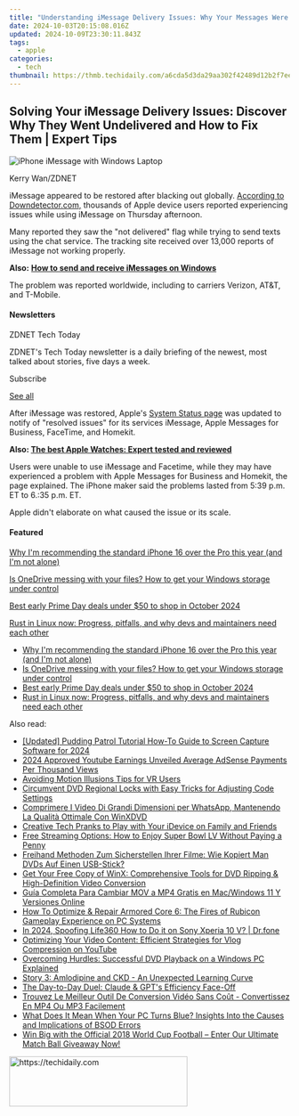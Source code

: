 ```yaml
---
title: "Understanding iMessage Delivery Issues: Why Your Messages Were Not Sent Yesterday - Explained | ZDNet"
date: 2024-10-03T20:15:08.016Z
updated: 2024-10-09T23:30:11.843Z
tags:
  - apple
categories:
  - tech
thumbnail: https://thmb.techidaily.com/a6cda5d3da29aa302f42489d12b2f7ee98a977d6c686fb1e190a7cb786bdcbab.jpg
---
```


## Solving Your iMessage Delivery Issues: Discover Why They Went Undelivered and How to Fix Them | Expert Tips

![iPhone iMessage with Windows Laptop](https://www.zdnet.com/a/img/resize/815adddc5e0ace8b63ea6a248b44a351269478cf/2024/05/09/0591eb0c-e297-4c7d-bda2-629b557a32dd/dsc00472-2.jpg?auto=webp&width=1280)

Kerry Wan/ZDNET

iMessage appeared to be restored after blacking out globally. [According to Downdetector.com,](https://downdetector.com/status/imessage/) thousands of Apple device users reported experiencing issues while using iMessage on Thursday afternoon.

Many reported they saw the "not delivered" flag while trying to send texts using the chat service. The tracking site received over 13,000 reports of iMessage not working properly.

**Also:** [**How to send and receive iMessages on Windows**](https://www.zdnet.com/article/how-to-send-and-receive-imessages-on-windows/)

The problem was reported worldwide, including to carriers Verizon, AT&T, and T-Mobile.

#### Newsletters

ZDNET Tech Today

ZDNET's Tech Today newsletter is a daily briefing of the newest, most talked about stories, five days a week.

 Subscribe

[See all](https://www.zdnet.com/newsletters/)

After iMessage was restored, Apple's [System Status page](https://www.apple.com/support/systemstatus/) was updated to notify of "resolved issues" for its services iMessage, Apple Messages for Business, FaceTime, and Homekit. 

**Also: [The best Apple Watches: Expert tested and reviewed](https://www.zdnet.com/article/best-apple-watch/)**

Users were unable to use iMessage and Facetime, while they may have experienced a problem with Apple Messages for Business and Homekit, the page explained. The iPhone maker said the problems lasted from 5:39 p.m. ET to 6.:35 p.m. ET.

Apple didn't elaborate on what caused the issue or its scale.

#### Featured

[Why I'm recommending the standard iPhone 16 over the Pro this year (and I'm not alone)](https://www.zdnet.com/article/why-im-recommending-the-standard-iphone-16-over-the-pro-this-year-and-im-not-alone/ "Why I'm recommending the standard iPhone 16 over the Pro this year (and I'm not alone)")

[Is OneDrive messing with your files? How to get your Windows storage under control](https://www.zdnet.com/article/is-onedrive-messing-with-your-files-how-to-get-your-windows-storage-under-control/ "Is OneDrive messing with your files? How to get your Windows storage under control")

[Best early Prime Day deals under $50 to shop in October 2024](https://www.zdnet.com/article/best-early-prime-day-deals-under-50/ "Best early Prime Day deals under $50 to shop in October 2024")

[Rust in Linux now: Progress, pitfalls, and why devs and maintainers need each other](https://www.zdnet.com/article/rust-in-linux-now-progress-pitfalls-and-why-devs-and-maintainers-need-each-other/ "Rust in Linux now: Progress, pitfalls, and why devs and maintainers need each other")

* [Why I'm recommending the standard iPhone 16 over the Pro this year (and I'm not alone)](https://www.zdnet.com/article/why-im-recommending-the-standard-iphone-16-over-the-pro-this-year-and-im-not-alone/ "Why I'm recommending the standard iPhone 16 over the Pro this year (and I'm not alone)")
* [Is OneDrive messing with your files? How to get your Windows storage under control](https://www.zdnet.com/article/is-onedrive-messing-with-your-files-how-to-get-your-windows-storage-under-control/ "Is OneDrive messing with your files? How to get your Windows storage under control")
* [Best early Prime Day deals under $50 to shop in October 2024](https://www.zdnet.com/article/best-early-prime-day-deals-under-50/ "Best early Prime Day deals under $50 to shop in October 2024")
* [Rust in Linux now: Progress, pitfalls, and why devs and maintainers need each other](https://www.zdnet.com/article/rust-in-linux-now-progress-pitfalls-and-why-devs-and-maintainers-need-each-other/ "Rust in Linux now: Progress, pitfalls, and why devs and maintainers need each other")

<ins class="adsbygoogle"
     style="display:block"
     data-ad-format="autorelaxed"
     data-ad-client="ca-pub-7571918770474297"
     data-ad-slot="1223367746"></ins>

<ins class="adsbygoogle"
     style="display:block"
     data-ad-client="ca-pub-7571918770474297"
     data-ad-slot="8358498916"
     data-ad-format="auto"
     data-full-width-responsive="true"></ins>

<span class="atpl-alsoreadstyle">Also read:</span>
<div><ul>
<li><a href="https://remote-screen-capture.techidaily.com/updated-pudding-patrol-tutorial-how-to-guide-to-screen-capture-software-for-2024/"><u>[Updated] Pudding Patrol Tutorial How-To Guide to Screen Capture Software for 2024</u></a></li>
<li><a href="https://facebook-record-videos.techidaily.com/2024-approved-youtube-earnings-unveiled-average-adsense-payments-per-thousand-views/"><u>2024 Approved Youtube Earnings Unveiled Average AdSense Payments Per Thousand Views</u></a></li>
<li><a href="https://extra-hints.techidaily.com/avoiding-motion-illusions-tips-for-vr-users/"><u>Avoiding Motion Illusions Tips for VR Users</u></a></li>
<li><a href="https://eaxpv-info.techidaily.com/circumvent-dvd-regional-locks-with-easy-tricks-for-adjusting-code-settings/"><u>Circumvent DVD Regional Locks with Easy Tricks for Adjusting Code Settings</u></a></li>
<li><a href="https://eaxpv-info.techidaily.com/comprimere-i-video-di-grandi-dimensioni-per-whatsapp-mantenendo-la-qualita-ottimale-con-winxdvd/"><u>Comprimere I Video Di Grandi Dimensioni per WhatsApp, Mantenendo La Qualità Ottimale Con WinXDVD</u></a></li>
<li><a href="https://techtrends.techidaily.com/creative-tech-pranks-to-play-with-your-idevice-on-family-and-friends/"><u>Creative Tech Pranks to Play with Your iDevice on Family and Friends</u></a></li>
<li><a href="https://eaxpv-info.techidaily.com/free-streaming-options-how-to-enjoy-super-bowl-lv-without-paying-a-penny/"><u>Free Streaming Options: How to Enjoy Super Bowl LV Without Paying a Penny</u></a></li>
<li><a href="https://eaxpv-info.techidaily.com/freihand-methoden-zum-sicherstellen-ihrer-filme-wie-kopiert-man-dvds-auf-einen-usb-stick/"><u>Freihand Methoden Zum Sicherstellen Ihrer Filme: Wie Kopiert Man DVDs Auf Einen USB-Stick?</u></a></li>
<li><a href="https://eaxpv-info.techidaily.com/get-your-free-copy-of-winx-comprehensive-tools-for-dvd-ripping-and-high-definition-video-conversion/"><u>Get Your Free Copy of WinX: Comprehensive Tools for DVD Ripping & High-Definition Video Conversion</u></a></li>
<li><a href="https://eaxpv-info.techidaily.com/guia-completa-para-cambiar-mov-a-mp4-gratis-en-macwindows-11-y-versiones-online/"><u>Guía Completa Para Cambiar MOV a MP4 Gratis en Mac/Windows 11 Y Versiones Online</u></a></li>
<li><a href="https://win-solutions.techidaily.com/how-to-optimize-and-repair-armored-core-6-the-fires-of-rubicon-gameplay-experience-on-pc-systems/"><u>How To Optimize & Repair Armored Core 6: The Fires of Rubicon Gameplay Experience on PC Systems</u></a></li>
<li><a href="https://phone-solutions.techidaily.com/in-2024-spoofing-life360-how-to-do-it-on-sony-xperia-10-v-drfone-by-drfone-virtual-android/"><u>In 2024, Spoofing Life360 How to Do it on Sony Xperia 10 V? | Dr.fone</u></a></li>
<li><a href="https://tech-revival.techidaily.com/optimizing-your-video-content-efficient-strategies-for-vlog-compression-on-youtube/"><u>Optimizing Your Video Content: Efficient Strategies for Vlog Compression on YouTube</u></a></li>
<li><a href="https://common-error.techidaily.com/overcoming-hurdles-successful-dvd-playback-on-a-windows-pc-explained/"><u>Overcoming Hurdles: Successful DVD Playback on a Windows PC Explained</u></a></li>
<li><a href="https://eaxpv-info.techidaily.com/story-3-amlodipine-and-ckd-an-unexpected-learning-curve/"><u>Story 3: Amlodipine and CKD - An Unexpected Learning Curve</u></a></li>
<li><a href="https://tech-revival.techidaily.com/the-day-to-day-duel-claude-and-gpts-efficiency-face-off/"><u>The Day-to-Day Duel: Claude & GPT's Efficiency Face-Off</u></a></li>
<li><a href="https://eaxpv-info.techidaily.com/trouvez-le-meilleur-outil-de-conversion-video-sans-cout-convertissez-en-mp4-ou-mp3-facilement/"><u>Trouvez Le Meilleur Outil De Conversion Vidéo Sans Coût - Convertissez En MP4 Ou MP3 Facilement</u></a></li>
<li><a href="https://techno-recovery.techidaily.com/what-does-it-mean-when-your-pc-turns-blue-insights-into-the-causes-and-implications-of-bsod-errors/"><u>What Does It Mean When Your PC Turns Blue? Insights Into the Causes and Implications of BSOD Errors</u></a></li>
<li><a href="https://eaxpv-info.techidaily.com/win-big-with-the-official-2018-world-cup-football-enter-our-ultimate-match-ball-giveaway-now/"><u>Win Big with the Official 2018 World Cup Football – Enter Our Ultimate Match Ball Giveaway Now!</u></a></li>
</ul></div>

<!-- affiliate ads begin -->
<a href="https://aligracehair.sjv.io/c/5597632/2135357/19272" target="_top" id="2135357">
  <img src="//a.impactradius-go.com/display-ad/19272-2135357" border="0" alt="https://techidaily.com" width="320" height="90"/>
</a>
<img height="0" width="0" src="https://aligracehair.sjv.io/i/5597632/2135357/19272" style="position:absolute;visibility:hidden;" border="0" />
<!-- affiliate ads end -->


